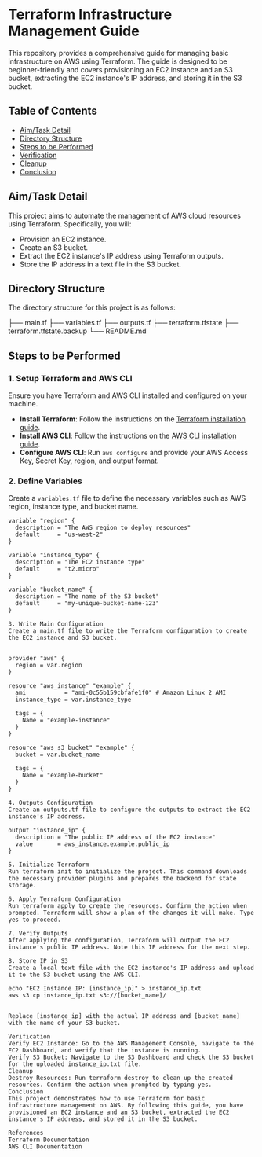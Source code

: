 # Terraform Infrastructure Management Guide

This repository provides a comprehensive guide for managing basic infrastructure on AWS using Terraform. The guide is designed to be beginner-friendly and covers provisioning an EC2 instance and an S3 bucket, extracting the EC2 instance's IP address, and storing it in the S3 bucket.

## Table of Contents
- [Aim/Task Detail](#aimtask-detail)
- [Directory Structure](#directory-structure)
- [Steps to be Performed](#steps-to-be-performed)
- [Verification](#verification)
- [Cleanup](#cleanup)
- [Conclusion](#conclusion)

## Aim/Task Detail
This project aims to automate the management of AWS cloud resources using Terraform. Specifically, you will:
- Provision an EC2 instance.
- Create an S3 bucket.
- Extract the EC2 instance's IP address using Terraform outputs.
- Store the IP address in a text file in the S3 bucket.

## Directory Structure
The directory structure for this project is as follows:

 ├── main.tf ├── variables.tf ├── outputs.tf ├── terraform.tfstate ├── terraform.tfstate.backup └── README.md

 
## Steps to be Performed

### 1. Setup Terraform and AWS CLI
Ensure you have Terraform and AWS CLI installed and configured on your machine.

- **Install Terraform**: Follow the instructions on the [Terraform installation guide](https://learn.hashicorp.com/tutorials/terraform/install-cli).
- **Install AWS CLI**: Follow the instructions on the [AWS CLI installation guide](https://docs.aws.amazon.com/cli/latest/userguide/install-cliv2.html).
- **Configure AWS CLI**: Run `aws configure` and provide your AWS Access Key, Secret Key, region, and output format.

### 2. Define Variables
Create a `variables.tf` file to define the necessary variables such as AWS region, instance type, and bucket name.

```hcl
variable "region" {
  description = "The AWS region to deploy resources"
  default     = "us-west-2"
}

variable "instance_type" {
  description = "The EC2 instance type"
  default     = "t2.micro"
}

variable "bucket_name" {
  description = "The name of the S3 bucket"
  default     = "my-unique-bucket-name-123"
}

3. Write Main Configuration
Create a main.tf file to write the Terraform configuration to create the EC2 instance and S3 bucket.


provider "aws" {
  region = var.region
}

resource "aws_instance" "example" {
  ami           = "ami-0c55b159cbfafe1f0" # Amazon Linux 2 AMI
  instance_type = var.instance_type

  tags = {
    Name = "example-instance"
  }
}

resource "aws_s3_bucket" "example" {
  bucket = var.bucket_name

  tags = {
    Name = "example-bucket"
  }
}

4. Outputs Configuration
Create an outputs.tf file to configure the outputs to extract the EC2 instance's IP address.

output "instance_ip" {
  description = "The public IP address of the EC2 instance"
  value       = aws_instance.example.public_ip
}

5. Initialize Terraform
Run terraform init to initialize the project. This command downloads the necessary provider plugins and prepares the backend for state storage.

6. Apply Terraform Configuration
Run terraform apply to create the resources. Confirm the action when prompted. Terraform will show a plan of the changes it will make. Type yes to proceed.

7. Verify Outputs
After applying the configuration, Terraform will output the EC2 instance's public IP address. Note this IP address for the next step.

8. Store IP in S3
Create a local text file with the EC2 instance's IP address and upload it to the S3 bucket using the AWS CLI.

echo "EC2 Instance IP: [instance_ip]" > instance_ip.txt
aws s3 cp instance_ip.txt s3://[bucket_name]/


Replace [instance_ip] with the actual IP address and [bucket_name] with the name of your S3 bucket.

Verification
Verify EC2 Instance: Go to the AWS Management Console, navigate to the EC2 Dashboard, and verify that the instance is running.
Verify S3 Bucket: Navigate to the S3 Dashboard and check the S3 bucket for the uploaded instance_ip.txt file.
Cleanup
Destroy Resources: Run terraform destroy to clean up the created resources. Confirm the action when prompted by typing yes.
Conclusion
This project demonstrates how to use Terraform for basic infrastructure management on AWS. By following this guide, you have provisioned an EC2 instance and an S3 bucket, extracted the EC2 instance's IP address, and stored it in the S3 bucket.

References
Terraform Documentation
AWS CLI Documentation

